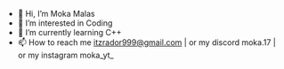 - 👋 Hi, I’m Moka Malas
- 👀 I’m interested in Coding
- 🌱 I’m currently learning C++
- 📫 How to reach me itzrador999@gmail.com | or my discord moka.17 | or my instagram moka_yt_
